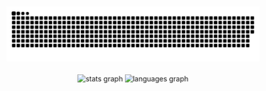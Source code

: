 <img src="https://raw.githubusercontent.com/h12z/h12z/output/snake.svg" alt="Snake animation" />

###

<div align="center">
  <img src="https://github-readme-stats.vercel.app/api?username=h12z&hide_title=false&hide_rank=false&show_icons=true&include_all_commits=true&count_private=true&disable_animations=false&theme=dracula&locale=en&hide_border=false&order=1" height="150" alt="stats graph"  />
  <img src="https://github-readme-stats.vercel.app/api/top-langs?username=h12z&locale=en&hide_title=false&layout=compact&card_width=320&langs_count=5&theme=dracula&hide_border=false&order=2" height="150" alt="languages graph"  />
</div>

###
